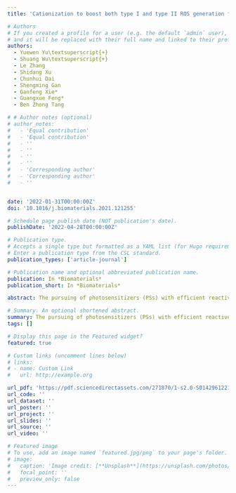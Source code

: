 ```yaml
---
title: 'Cationization to boost both type I and type II ROS generation for photodynamic therapy'

# Authors
# If you created a profile for a user (e.g. the default `admin` user), write the username (folder name) here
# and it will be replaced with their full name and linked to their profile.
authors:
  - Yuewen Yu\textsuperscript{+}
  - Shuang Wu\textsuperscript{+}
  - Le Zhang
  - Shidang Xu
  - Chunhui Dai
  - Shengming Gan
  - Ganfeng Xie*
  - Guangxue Feng*
  - Ben Zhong Tang

# # Author notes (optional)
# author_notes:
#   - 'Equal contribution'
#   - 'Equal contribution'
#   - ''
#   - ''
#   - ''
#   - ''
#   - 'Corresponding author'
#   - 'Corresponding author'
#   - ''


date: '2022-01-31T00:00:00Z'
doi: '10.1016/j.biomaterials.2021.121255'

# Schedule page publish date (NOT publication's date).
publishDate: '2022-04-28T00:00:00Z'

# Publication type.
# Accepts a single type but formatted as a YAML list (for Hugo requirements).
# Enter a publication type from the CSL standard.
publication_types: ['article-journal']

# Publication name and optional abbreviated publication name.
publication: In *Biomaterials*
publication_short: In *Biomaterials*

abstract: The pursuing of photosensitizers (PSs) with efficient reactive oxygen species (ROS) especially type I ROS generation in aggregate is always in high demand for photodynamic therapy (PDT) and photoimmunotherapy but remains to be a big challenge. Herein, we report a cationization molecular engineering strategy to boost both singlet oxygen and radical generation for PDT. Cationization could convert the neutral donor-acceptor (D-A) typed molecules with the dicyanoisophorone-triphenylamine core (DTPAN, DTPAPy) to their A-D-A′ typed cationic counterparts (DTPANPF6 and DTPAPyPF6). Our experiment and simulation results reveal that such cationization could enhance the aggregation-induced emission (AIE) feature, promote the intersystem crossing (ISC) processes, and increase the charge transfer and separation ability, all of which work collaboratively to promote the efficient generation of ROS especially hydroxyl and superoxide radicals in aggregates. Moreover, these cationic AIE PSs also possess specific cancer cell mitochondrial targeting capability, which could further promote the PDT efficacy both in vitro and in vivo. Therefore, we expect this delicate molecular design represents an attractive paradigm to guide the design of type I AIE PSs for the further development of PDT.

# Summary. An optional shortened abstract.
summary: The pursuing of photosensitizers (PSs) with efficient reactive oxygen species (ROS) especially type I ROS generation in aggregate is always in high demand for photodynamic therapy (PDT) and photoimmunotherapy but remains to be a big challenge. Herein, we report a cationization molecular engineering strategy to boost both singlet oxygen and radical generation for PDT. Cationization could convert the neutral donor-acceptor (D-A) typed molecules with the dicyanoisophorone-triphenylamine core (DTPAN, DTPAPy) to their A-D-A′ typed cationic counterparts (DTPANPF6 and DTPAPyPF6). Our experiment and simulation results reveal that such cationization could enhance the aggregation-induced emission (AIE) feature, promote the intersystem crossing (ISC) processes, and increase the charge transfer and separation ability, all of which work collaboratively to promote the efficient generation of ROS especially hydroxyl and superoxide radicals in aggregates. Moreover, these cationic AIE PSs also possess specific cancer cell mitochondrial targeting capability, which could further promote the PDT efficacy both in vitro and in vivo. Therefore, we expect this delicate molecular design represents an attractive paradigm to guide the design of type I AIE PSs for the further development of PDT.
tags: []

# Display this page in the Featured widget?
featured: true

# Custom links (uncomment lines below)
# links:
# - name: Custom Link
#   url: http://example.org

url_pdf: 'https://pdf.sciencedirectassets.com/271870/1-s2.0-S0142961221X00129/1-s2.0-S0142961221006128/main.pdf?X-Amz-Security-Token=IQoJb3JpZ2luX2VjEBwaCXVzLWVhc3QtMSJHMEUCIC4QofY%2BaocDgWD3DNYbY3SPzekkIp%2B0btqgWFlRmX4rAiEA60NKvuBwltvmf42HXi5IXydwP%2FhJepMSicMz9gb6a%2BsqsgUIJRAFGgwwNTkwMDM1NDY4NjUiDP5nLxmF8GN%2Bu97dqiqPBd9%2BK2idsrq5bGOiRyfyUVnmsyeX8v9x6WMO9ON3osnsJD7Ct78GNIdV6PPajrtpjVHPALXz16DWkORiNPBUmr3WRf6%2F6dL9tUzmpnYUOTOD%2Be0d2Gza0uqOAu1LON%2BT6kU75j%2FX1El6kceQ%2FmsmisnA1QpNfHElJnKF6DEasOIPAwBvhaYfNIRk47QLog9i08K8i8oJYqtec%2Bl3StqYon17QUNJ%2FPqNo424PQNgK7BaBczN4xlXEMzrgDgma%2FZc2UljXyN9EVIGUvI7KtVmauDv5wvDexqhdtNgZeltFGglKqqp2DH9wjw0D%2FBafxzAGmElp1d6iL3xs6y7MskjdNPKCO80lVqne6hMBPggryRxAjVXUOSuOA1yu1Fa3rkKlh%2BxWXlk0mJ9ftASzdMgDzqr0BG1DcFdKO6%2B7mVG8SPHzoV1P7%2FT8ytFLeg%2F3qp%2B7rhwmnCNqyQEUpC6wgS558JaxoKEpaIa%2FVSUUsHsDIUIE3S%2BC8UJvvOH2BzfJzvpdcWx1AD0XnsDFxPxeW1%2BrJIFW0S9fdiyBQqyeCy6BE%2FilIHEENBe3O%2B32cSmylzsv4UbbJ58EwHMUC%2FZonILjsrm2OjOS67ewfXH1RpqmNAyOaPnD7xXn2dmwK78UN3yNmiOaT%2F9iQl2G1jdqShQwH6BVeO68as3v30nyA4I0zYOZRQwuBR548xrJTGSs%2Buq%2B3k8kr3IF7tG5PEJJd43QLs5kkNCE7gmCxWKIuGRiXg2SlyQWHAxEQTpTBsqaeA9QGaANnKuqAbrQPJacFd0H1ZnAJYGDMMdn6XEL8%2FVHUlj7YoqSzLPgcOydxaSbl4VYNHLoFHEbmoNFc%2BVq1BidrKT974fEMTu4DWISLiKCuMwlt6FtgY6sQEsmr4ggtkOIZLQt8nqB3rR2RHVESNrQkYjodk3h2Wx%2B%2FU87SUGHldyFNf0yB7s%2FQX4870t8U5p%2BZBxw%2BffSYSW051%2B57ZFG8x8XX9N%2F2KRxXQrIPSXbK4vD8k5YDOxIpvJ0ujb%2FOSbYx%2FtKCqxoF36EoS3IsUjYW5tlghFv%2Fzdve0f2rbMYb9mKt4bRn3GMT9rfSotVta5BiPSczro4gpJVJczoAbKM2GquFzXD5U9zh4%3D&X-Amz-Algorithm=AWS4-HMAC-SHA256&X-Amz-Date=20240818T041911Z&X-Amz-SignedHeaders=host&X-Amz-Expires=300&X-Amz-Credential=ASIAQ3PHCVTY66PM6XOR%2F20240818%2Fus-east-1%2Fs3%2Faws4_request&X-Amz-Signature=6ed2021ea360282c1fea9c8b39b0765c33785ed8a8b044c9326bbb51c1d1ff63&hash=7cfadeeda1a0c3b7114725f00a3e3f92524f2451377a7c07b28df38b3d592697&host=68042c943591013ac2b2430a89b270f6af2c76d8dfd086a07176afe7c76c2c61&pii=S0142961221006128&tid=spdf-169fee3b-f6ff-4e13-bc85-dcd4191a29d6&sid=2c8d33c81b23314f640b4d91e95c14123f16gxrqa&type=client&tsoh=d3d3LnNjaWVuY2VkaXJlY3QuY29t&ua=080e5b065603510703&rr=8b4f1aaaedf007af&cc=hk&kca=eyJrZXkiOiJ6dGdGUmhsaXV2RmphRXc3aWlZYlVzRVpBMlNWemd5VWFPcU9wMTZNMDlUMVdxdk9ZYkdET2lUYzRqMFNsZ1I1VkZTZWhjVVNMdHBlTHIwZXk4Q1NieHFiUUY3TWRuTXR0MFJYWGZISHNrVWJNU2t6VU4yMXB1T3VhdUJ5MGhMVHg3WWZLelBNb3k3VnpUMUZrNlVrNmQzUFJSUWdUbkZxRDdkNjlJSkNDWFc4dFpyTyIsIml2IjoiZDgyOTQ4ZWRlNjRlMjY2MzdmNzJkMGI4M2E5MjA1NGQifQ==_1723954788895'
url_code: ''
url_dataset: ''
url_poster: ''
url_project: ''
url_slides: ''
url_source: ''
url_video: ''

# Featured image
# To use, add an image named `featured.jpg/png` to your page's folder.
# image:
#   caption: 'Image credit: [**Unsplash**](https://unsplash.com/photos/pLCdAaMFLTE)'
#   focal_point: ''
#   preview_only: false
---
```


